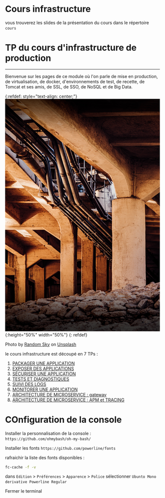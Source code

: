 
# Cours infrastructure

vous trouverez les slides de la présentation du cours dans le répertoire `cours`


# TP du cours d'infrastructure de production

---

Bienvenue sur les pages de ce module où l'on parle de mise en production, de virtualisation, de docker, d'environnements de test, de recette, de Tomcat et ses amis, de SSL, de SSO, de NoSQL et de Big Data.

{:refdef: style="text-align: center;"}
![infrastructure dans le btp](assets/random-sky-ZQlGTKHy9PQ-unsplash.jpg){:height="50%" width="50%"}
{: refdef}

<span>Photo by <a href="https://unsplash.com/@randomsky?utm_source=unsplash&amp;utm_medium=referral&amp;utm_content=creditCopyText">Random Sky</a> on <a href="https://unsplash.com/s/photos/infrastructure?utm_source=unsplash&amp;utm_medium=referral&amp;utm_content=creditCopyText">Unsplash</a></span>


le cours infrastructure est découpé en 7 TPs :


1. [PACKAGER UNE APPLICATION](tps/TP1)
2. [EXPOSER DES APPLICATIONS](tps/TP2)
3. [SÉCURISER UNE APPLICATION](tps/TP3)
4. [TESTS ET DIAGNOSTIQUES](tps/TP4)
5. [SUIVI DES LOGS](tps/TP5)
6. [MONITORER UNE APPLICATION](tps/TP6)
7. [ARCHITECTURE DE MICROSERVICE : gateway](tps/TP7)
7. [ARCHITECTURE DE MICROSERVICE : APM et TRACING](tps/TP7)



# COnfiguration de la console 


Installer la personnalisation de la console :
`https://github.com/ohmybash/oh-my-bash/`

Installer les fonts 
`https://github.com/powerline/fonts`

rafraichir la liste des fonts disponibles : 
```bash 
fc-cache -f -v
```

dans `Edition` > `Préférences` > `Apparence` > `Police` sélectionner `Ubunto Mono derivative Powerline Regular`

Fermer le terminal 


